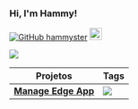 ### Hi, I'm Hammy!

[![GitHub hammyster](https://img.shields.io/github/followers/hammyster?label=follow&style=social)](https://github.com/hammyster)
<a href="https://discord.bio/p/hammyster" target="_blank"><img width="22px" src="https://logodownload.org/wp-content/uploads/2017/11/discord-logo-icone.png"></img></a>

<p><a href="https://github.com/hammyster?tab=repositories"><img align="center" src="https://github-readme-stats.vercel.app/api/top-langs/?username=hammyster&layout=compact&show_icons=true&theme=tokyonight" /></a>
</p>

<p align="center">
    <table>
        <thead>
            <tr>
                <th>Projetos</th>
                <th>Tags</th>
            </tr>
        </thead>
        <tbody>
            <tr>
                <td><a href="https://github.com/apr3ndi5/Logitech-CVE"><strong>Manage Edge App</strong></a></td>
                <td>
                    <a target="_blank" rel="noopener noreferrer" href="https://github.com/hammyster/manage-edge"><img src="https://img.shields.io/badge/-C%23-blue" data-canonical-src="https://img.shields.io/badge/-C%23-blue" style="max-width:100%;"></a>
                </td>
            </tr>
        </tbody>
    </table>
</p>


